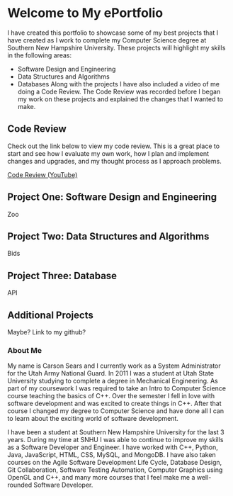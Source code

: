 # Welcome to My ePortfolio

I have created this portfolio to showcase some of my best projects that I have created as I work to complete my Computer Science degree at Southern New Hampshire University. These projects will highlight my skills in the following areas: 
- Software Design and Engineering
- Data Structures and Algorithms
- Databases
Along with the projects I have also included a video of me doing a Code Review. The Code Review was recorded before I began my work on these projects and explained the changes that I wanted to make.  

## Code Review
Check out the link below to view my code review. This is a great place to start and see how I evaluate my own work, how I plan and implement changes and upgrades, and my thought process as I approach problems. 

[Code Review (YouTube)](https://youtu.be/yofjyBlPDAc)

## Project One: Software Design and Engineering
Zoo

## Project Two: Data Structures and Algorithms
Bids

## Project Three: Database
API

## Additional Projects
Maybe? Link to my github? 

### About Me

My name is Carson Sears and I currently work as a System Administrator for the Utah Army National Guard. In 2011 I was a student at Utah State University studying to complete a degree in Mechanical Engineering. As part of my coursework I was required to take an Intro to Computer Science course teaching the basics of C++. Over the semester I fell in love with software development and was excited to create things in C++. After that course I changed my degree to Computer Science and have done all I can to learn about the exciting world of software development. 

I have been a student at Southern New Hampshire University for the last 3 years. During my time at SNHU I was able to continue to improve my skills as a Software Developer and Engineer. I have worked with C++, Python, Java, JavaScript, HTML, CSS, MySQL, and MongoDB. I have also taken courses on the Agile Software Development Life Cycle, Database Design, Git Collaboration, Software Testing Automation, Computer Graphics using OpenGL and C++, and many more courses that I feel make me a well-rounded Software Developer.  

